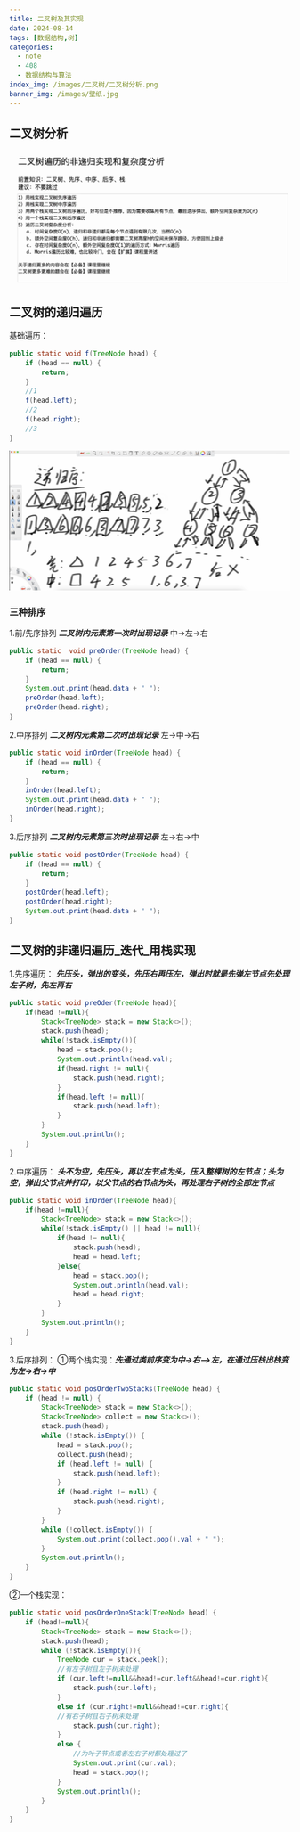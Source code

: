 ```yaml
---
title: 二叉树及其实现
date: 2024-08-14
tags: [数据结构,树]
categories:
  - note
  - 408
  - 数据结构与算法
index_img: /images/二叉树/二叉树分析.png
banner_img: /images/壁纸.jpg
---
```


## 二叉树分析

![二叉树分析](../images/二叉树/二叉树分析.png)

## 二叉树的递归遍历

基础遍历：

```java
public static void f(TreeNode head) {
    if (head == null) {
        return;
    }
    //1
    f(head.left);
    //2
    f(head.right);
    //3
}
```

![递归序](../images/二叉树/递归序.png)

### 三种排序

1.前/先序排列 ***二叉树内元素第一次时出现记录***
中->左->右

```java
public static  void preOrder(TreeNode head) {
    if (head == null) {
        return;
    }
    System.out.print(head.data + " ");
    preOrder(head.left);
    preOrder(head.right);
}
```

2.中序排列 ***二叉树内元素第二次时出现记录***
左->中->右

```java
public static void inOrder(TreeNode head) {
    if (head == null) {
        return;
    }
    inOrder(head.left);
    System.out.print(head.data + " ");
    inOrder(head.right);
}
```

3.后序排列 ***二叉树内元素第三次时出现记录***
左->右->中

```java
public static void postOrder(TreeNode head) {
    if (head == null) {
        return;
    }
    postOrder(head.left);
    postOrder(head.right);
    System.out.print(head.data + " ");
}
```

## 二叉树的非递归遍历_迭代_用栈实现

1.先序遍历：  ***先压头，弹出的变头，先压右再压左，弹出时就是先弹左节点先处理左子树，先左再右***

```java
public static void preOder(TreeNode head){
    if(head !=null){
        Stack<TreeNode> stack = new Stack<>();
        stack.push(head);
        while(!stack.isEmpty()){
            head = stack.pop();
            System.out.println(head.val);
            if(head.right != null){
                stack.push(head.right);
            }
            if(head.left != null){
                stack.push(head.left);
            }
        }
        System.out.println();
    }
}
```

2.中序遍历： ***头不为空，先压头，再以左节点为头，压入整棵树的左节点；头为空，弹出父节点并打印，以父节点的右节点为头，再处理右子树的全部左节点***

```java
public static void inOrder(TreeNode head){
    if(head !=null){
        Stack<TreeNode> stack = new Stack<>();
        while(!stack.isEmpty() || head != null){
            if(head != null){
                stack.push(head);
                head = head.left;
            }else{
                head = stack.pop();
                System.out.println(head.val);
                head = head.right;
            }
        }
        System.out.println();
    }
}
```

3.后序排列：
①两个栈实现：***先通过类前序变为中->右—>左，在通过压栈出栈变为左->右->中***

```java
public static void posOrderTwoStacks(TreeNode head) {
    if (head != null) {
        Stack<TreeNode> stack = new Stack<>();
        Stack<TreeNode> collect = new Stack<>();
        stack.push(head);
        while (!stack.isEmpty()) {
            head = stack.pop();
            collect.push(head);
            if (head.left != null) {
                stack.push(head.left);
            }
            if (head.right != null) {
                stack.push(head.right);
            }
        }
        while (!collect.isEmpty()) {
            System.out.print(collect.pop().val + " ");
        }
        System.out.println();
    }
}
```

②一个栈实现：

```java
public static void posOrderOneStack(TreeNode head) {
    if (head!=null){
        Stack<TreeNode> stack = new Stack<>();
        stack.push(head);
        while (!stack.isEmpty()){
            TreeNode cur = stack.peek();
            //有左子树且左子树未处理
            if (cur.left!=null&&head!=cur.left&&head!=cur.right){
                stack.push(cur.left);
            }
            else if (cur.right!=null&&head!=cur.right){
            //有右子树且右子树未处理
                stack.push(cur.right);
            }
            else {
                //为叶子节点或者左右子树都处理过了
                System.out.print(cur.val);
                head = stack.pop();
            }
            System.out.println();
        }
    }
}
```
